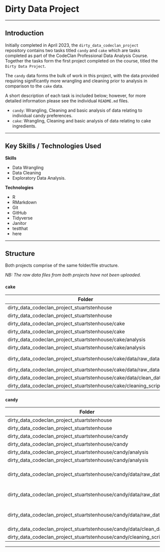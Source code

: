 # Dirty Data Project

------------------------------------------------------------------------

## Introduction

Initially completed in April 2023, the `dirty_data_codeclan_project` repository contains two tasks titled `candy` and `cake` which are tasks completed as part of the CodeClan Professional Data Analysis Course. Together the tasks form the first project completed on the course, titled the `Dirty Data Project`.

The `candy` data forms the bulk of work in this project, with the data provided requiring significantly more wrangling and cleaning prior to analysis in comparison to the `cake` data. 

A short description of each task is included below; however, for more detailed information please see the individual `README.md` files. 

- `candy`: Wrangling, Cleaning and basic analysis of data relating to individual candy preferences.
- `cake`: Wrangling, Cleaning and basic analysis of data relating to cake ingredients.

------------------------------------------------------------------------

## Key Skills / Technologies Used

**Skills**
- Data Wrangling
- Data Cleaning
- Exploratory Data Analysis.

**Technologies**
- R
- RMarkdown
- Git
- GitHub
- Tidyverse
- Janitor
- testthat
- here

------------------------------------------------------------------------

## Structure

Both projects comprise of the same folder/file structure.

*NB: The raw data files from both projects have not been uploaded.*

### `cake`

| **Folder**                                                       | **File Name**              |
|-------------------------------------------------|-----------------------|
| dirty_data_codeclan_project_stuartstenhouse                      | README.md                  |
| dirty_data_codeclan_project_stuartstenhouse                      | .gitignore                 |
| dirty_data_codeclan_project_stuartstenhouse/cake                 | cake.Rproj                 |
| dirty_data_codeclan_project_stuartstenhouse/cake                 | README.md                  |
| dirty_data_codeclan_project_stuartstenhouse/cake/analysis        | analysis.Rmd               |
| dirty_data_codeclan_project_stuartstenhouse/cake/analysis        | analysis.nb.html           |
| dirty_data_codeclan_project_stuartstenhouse/cake/data/raw_data   | cake-ingredients-1961.csv  |
| dirty_data_codeclan_project_stuartstenhouse/cake/data/raw_data   | cake_ingredient_code.csv   |
| dirty_data_codeclan_project_stuartstenhouse/cake/data/clean_data | cake_ingredients_clean.csv |
| dirty_data_codeclan_project_stuartstenhouse/cake/cleaning_script | cleaning.R                 |

### `candy`

| **Folder**                                                        | **File Name**               |
|-------------------------------------------------|----------------------|
| dirty_data_codeclan_project_stuartstenhouse                       | README.md                   |
| dirty_data_codeclan_project_stuartstenhouse                       | .gitignore                  |
| dirty_data_codeclan_project_stuartstenhouse/candy                 | candy.Rproj                 |
| dirty_data_codeclan_project_stuartstenhouse/candy                 | README.md                   |
| dirty_data_codeclan_project_stuartstenhouse/candy/analysis        | analysis.Rmd                |
| dirty_data_codeclan_project_stuartstenhouse/candy/analysis        | analysis.nb.html            |
| dirty_data_codeclan_project_stuartstenhouse/candy/data/raw_data   | boing-boing-candy-2015.xlsx |
| dirty_data_codeclan_project_stuartstenhouse/candy/data/raw_data   | boing-boing-candy-2016.xlsx |
| dirty_data_codeclan_project_stuartstenhouse/candy/data/raw_data   | boing-boing-candy-2017.xlsx |
| dirty_data_codeclan_project_stuartstenhouse/candy/data/clean_data | candy_clean.csv             |
| dirty_data_codeclan_project_stuartstenhouse/candy/cleaning_script | cleaning.R                  |

------------------------------------------------------------------------
